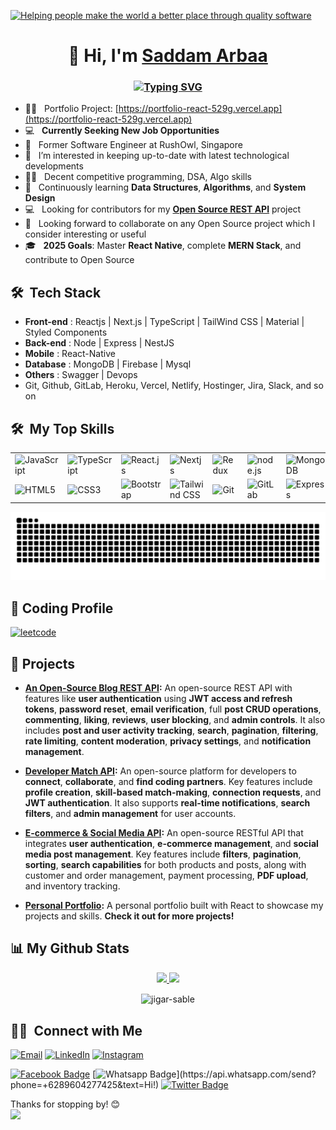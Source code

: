 <p>
<a href="https://www.linkedin.com/in/saddamarbaa/">
  <img
    alt="Helping people make the world a better place through quality software"
    src="/images/banner-01.jpg"
  />
</a>
</P>

<h1 align="center">👋 Hi, I'm <a href="https://www.linkedin.com/in/saddamarbaa/" target="_blank"> Saddam Arbaa </a></h1>
<h3 align="center">
  
[![Typing SVG](https://readme-typing-svg.herokuapp.com?lines=Full-Stack+Web+Developer+;JavaScript+%7C+React+%2B+Redux%7CNext+js;Nodejs+%7C+Express+%7C+MongoDB)](https://git.io/typing-svg)
</h3>

- 👨‍💻 &nbsp; Portfolio Project: [https://portfolio-react-529g.vercel.app](https://portfolio-react-529g.vercel.app)
- 💻 &nbsp; **Currently Seeking New Job Opportunities**
- 👯 &nbsp; Former Software Engineer at RushOwl, Singapore
- 👯 &nbsp; I’m interested in keeping up-to-date with latest technological developments
- ✍🏻 &nbsp; Decent competitive programming, DSA, Algo skills
- 🌱 &nbsp; Continuously learning **Data Structures**, **Algorithms**, and **System Design**
- 💻 &nbsp; Looking for contributors for my **[Open Source REST API](https://github.com/saddamarbaa/node-express-mongodb-typescript-blog-rest-api)** project
- 👯 &nbsp;  Looking forward to collaborate on any Open Source project which I consider interesting or useful
- 🎓 &nbsp; **2025 Goals**: Master **React Native**, complete **MERN Stack**, and contribute to Open Source



<h2> 🛠 &nbsp;Tech Stack</h2>

- <b>Front-end</b> : Reactjs | Next.js | TypeScript | TailWind CSS | Material | Styled Components
- <b>Back-end</b> : Node | Express | NestJS
- <b>Mobile</b> : React-Native
- <b>Database</b> : MongoDB | Firebase | Mysql
- <b>Others</b> : Swagger | Devops
- Git, Github, GitLab, Heroku, Vercel, Netlify, Hostinger, Jira, Slack, and so on

<h2> 🛠 &nbsp;My Top Skills</h2>

<table>
    <tr>
    <td>
    <img src="https://img.icons8.com/nolan/2x/javascript.png" title="JavaScript" width="100" alt="JavaScript">
    </td>
    <td>
    <img src="https://img.icons8.com/color/2x/typescript.png" title="TypeScript" width="100" alt="TypeScript">
    </td>
    <td>
    <img src="https://www.vectorlogo.zone/logos/reactjs/reactjs-icon.svg" title="React" width="100" alt="React.js">
    </td>
    <td>
    <img src="https://upload.wikimedia.org/wikipedia/commons/thumb/8/8e/Nextjs-logo.svg/800px-Nextjs-logo.svg.png" title="Nextjs" width="100" alt="Nextjs">
    </td>
    <td>
    <img src="https://www.theconsolelogs.com/react/redux.svg" title="Redux" width="100" alt="Redux">
    </td>
    <td>
    <img src="https://img.icons8.com/color/2x/nodejs.png" title="Node.js" width="100" alt="node.js">
    </td>
    <td>
    <img src="https://cdn.iconscout.com/icon/free/png-128/mongodb-4-1175139.png" title="MongoDB" width="100" alt="MongoDB">
    </td>
    </tr>
    <tr>
    <td>
    <img src="https://img.icons8.com/color/2x/html-5.png" title="HTML5" width="100" alt="HTML5"></td>
    <td>
    <img src="https://img.icons8.com/color/2x/css3.png" title="CSS3" width="100" alt="CSS3">
    </td>
    <td>
    <img src="https://img.icons8.com/color/2x/bootstrap.png" title="Bootstrap" width="100" alt="Bootstrap">
    </td>
    <td>
    <img src="https://image.pngaaa.com/388/3920388-middle.png" title="Tailwind CSS" width="100" alt="Tailwind CSS">
    </td>
    <td>
    <img src="https://img.icons8.com/nolan/2x/github.png" title="Git" width="100" alt="Git">
    </td>
    <td>
    <img src="https://www.vectorlogo.zone/logos/git-scm/git-scm-icon.svg" title="GitLab" width="100" alt="GitLab">
    </td>
    <td>
    <img src="https://w7.pngwing.com/pngs/1006/374/png-transparent-web-development-node-js-socket-io-javascript-network-socket-modernization-miscellaneous-logo-web-application-thumbnail.png" title="Express" width="100" alt="Express"></td>
    </tr>
</table>


<picture>
  <source media="(prefers-color-scheme: dark)" srcset="https://raw.githubusercontent.com/saddamarbaa/saddamarbaa/output/github-snake-dark.svg" />
  <source media="(prefers-color-scheme: light)" srcset="https://raw.githubusercontent.com/saddamarbaa/saddamarbaa/output/github-snake.svg" />
  <img alt="github-snake" src="https://raw.githubusercontent.com/saddamarbaa/saddamarbaa/output/github-snake.svg" />
</picture>


<h2>‍🎃 Coding Profile </h2>

[![leetcode](https://img.shields.io/badge/-LeetCode-FFA116?style=for-the-badge&logo=LeetCode&logoColor=black)](https://leetcode.com/u/saddamarbaa/)

<h2> 🌟 Projects </h2>

- **[An Open-Source Blog REST API](https://github.com/saddamarbaa/node-express-mongodb-typescript-blog-rest-api/):** An open-source REST API with features like **user authentication** using **JWT access and refresh tokens**, **password reset**, **email verification**, full **post CRUD operations**, **commenting**, **liking**, **reviews**, **user blocking**, and **admin controls**. It also includes **post and user activity tracking**, **search**, **pagination**, **filtering**, **rate limiting**, **content moderation**, **privacy settings**, and **notification management**.
  
- **[Developer Match API](https://github.com/saddamarbaa/node-express-mongodb-developer-match-rest-api/):** An open-source platform for developers to **connect**, **collaborate**, and **find coding partners**. Key features include **profile creation**, **skill-based match-making**, **connection requests**, and **JWT authentication**. It also supports **real-time notifications**, **search filters**, and **admin management** for user accounts.

- **[E-commerce & Social Media API](https://github.com/saddamarbaa/node-express-mongodb-typescript-ecom-social-rest-api):** An open-source RESTful API that integrates **user authentication**, **e-commerce management**, and **social media post management**. Key features include **filters**, **pagination**, **sorting**, **search capabilities** for both products and posts, along with customer and order management, payment processing, **PDF upload**, and inventory tracking.

- **[Personal Portfolio](https://portfolio-react-529g.vercel.app):** A personal portfolio built with React to showcase my projects and skills. **Check it out for more projects!**



<h2> 📊 My Github Stats </h2>
<p align="center">
<a href="https://github.com/saddamarbaa">
  <img height="180em" src="https://github-readme-stats.vercel.app/api?username=saddamarbaa&show_icons=true&theme=algolia&include_all_commits=true&count_private=true"/>
  <img height="180em" src="https://github-readme-stats.vercel.app/api/top-langs/?username=saddamarbaa&layout=compact&langs_count=8&theme=algolia"/>
</a>
</p>

<div align="center">
<p><img align="center" src="https://github-readme-streak-stats.herokuapp.com/?user=saddamarbaa&theme=dark" alt="jigar-sable" /></p>
 </div>


<h2> 🤝🏻 &nbsp;Connect with Me </h2>

<p>
<a href="mailto:saddamarbaas@gmail.com"><img alt="Email" src="https://img.shields.io/badge/Email-saddamarbaas@gmail.com-blue?style=flat-square&logo=gmail"></a>
<a href="https://www.linkedin.com/in/saddamarbaa/"><img alt="LinkedIn" src="https://img.shields.io/badge/LinkedIn-Saddam%20Arbaa%20-blue?style=flat-square&logo=linkedin"></a>
<a href="https://www.instagram.com/saddam.dev/"><img alt="Instagram" src="https://img.shields.io/badge/Instagram-saddam_arbaa__-blue?style=flat-square&logo=instagram"></a>

[![Facebook Badge](https://img.shields.io/badge/-Facebook-3b5998?style=flat-square&labelColor=3b5998&logo=facebook&logoColor=white&link=https://www.facebook.com/weltonpfelix/)](https://www.facebook.com/saddam.arbaa)
[![Whatsapp Badge](https://img.shields.io/badge/-Whatsapp-4CA143?style=flat-square&labelColor=4CA143&logo=whatsapp&logoColor=white&link=https://api.whatsapp.com/send?phone=+6289604277425&text=Hi!)](https://api.whatsapp.com/send?phone=+6289604277425&text=Hi!)
[![Twitter Badge](https://img.shields.io/badge/-Twitter-1da1f2?style=flat-square&labelColor=1da1f2&logo=twitter&logoColor=white&link=https://www.twitter.com/_weltonfelix/)](https://twitter.com/ArbaaSaddam/)

</p>


Thanks for stopping by! 😊  
[![](https://visitcount.itsvg.in/api?id=saddamarbaa&icon=0&color=0)](https://visitcount.itsvg.in)



<!-- ![](./gifs/code.gif) -->
